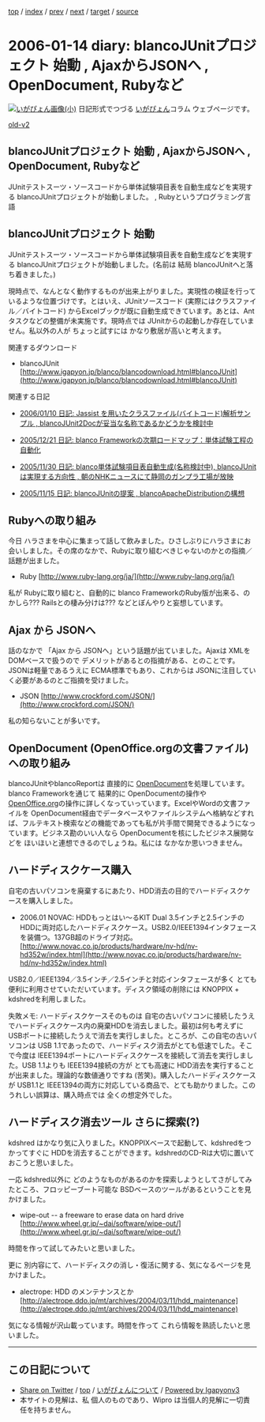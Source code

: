 [top](../index.html) 
 / [index](index.html) 
 / [prev](ig060113.html) 
 / [next](ig060116.html) 
 / [target](https://igapyon.github.io/diary/2006/ig060114.html) 
 / [source](https://github.com/igapyon/diary/blob/master/2006/ig060114.src.md) 

2006-01-14 diary: blancoJUnitプロジェクト 始動 , AjaxからJSONへ , OpenDocument, Rubyなど
=====================================================================================================
[![いがぴょん画像(小)](https://igapyon.github.io/diary/images/iga200306s.jpg "いがぴょん")](https://igapyon.github.io/diary/memo/memoigapyon.html) 日記形式でつづる [いがぴょん](https://igapyon.github.io/diary/memo/memoigapyon.html)コラム ウェブページです。

[old-v2](ig060114-orig.html)

## blancoJUnitプロジェクト 始動 , AjaxからJSONへ , OpenDocument, Rubyなど

JUnitテストスーツ・ソースコードから単体試験項目表を自動生成などを実現する blancoJUnitプロジェクトが始動しました。 , Rubyというプログラミング言語


## blancoJUnitプロジェクト 始動

JUnitテストスーツ・ソースコードから単体試験項目表を自動生成などを実現する blancoJUnitプロジェクトが始動しました。(名前は 結局
blancoJUnitへと落ち着きました。)

現時点で、なんとなく動作するものが出来上がりました。実現性の検証を行っているような位置づけです。とはいえ、JUnitソースコード (実際にはクラスファイル／バイトコード) からExcelブックが既に自動生成できています。あとは、Antタスクなどの整備が未実施です。現時点では JUnitからの起動しか存在していません。私以外の人が ちょっと試すには かなり敷居が高いと考えます。

関連するダウンロード

* blancoJUnit
  [http://www.igapyon.jp/blanco/blancodownload.html#blancoJUnit](http://www.igapyon.jp/blanco/blancodownload.html#blancoJUnit)

関連する日記

* [2006/01/10 日記: Jassist を用いたクラスファイル(バイトコード)解析サンプル , blancoJUnit2Docが妥当な名称であるかどうかを検討中](ig060110.html)
  
* [2005/12/21 日記: blanco Frameworkの次期ロードマップ：単体試験工程の自動化](../2005/ig051221.html)
  
* [2005/11/30 日記: blanco単体試験項目表自動生成(名称検討中), blancoJUnitは実現する方向性 , 朝のNHKニュースにて静岡のガンプラ工場が放映](../2005/ig051130.html)
  
* [2005/11/15 日記: blancoJUnitの提案 , blancoApacheDistributionの構想](../2005/ig051115.html)

## Rubyへの取り組み

今日 ハラさまを中心に集まって話して飲みました。ひさしぶりにハラさまにお会いしました。その席のなかで、Rubyに取り組むべきじゃないのかとの指摘／話題が出ました。

* Ruby
  [http://www.ruby-lang.org/ja/](http://www.ruby-lang.org/ja/)

私が Rubyに取り組むと、自動的に blanco FrameworkのRuby版が出来る、のかしら??? Railsとの棲み分けは??? などとぼんやりと妄想しています。

## Ajax から JSONへ

話のなかで 「Ajax から JSONへ」という話題が出ていました。Ajaxは XMLをDOMベースで扱うので デメリットがあるとの指摘がある、とのことです。JSONは軽量であるうえに
ECMA標準でもあり、これからは JSONに注目していく必要があるのとご指摘を受けました。

* JSON
  [http://www.crockford.com/JSON/](http://www.crockford.com/JSON/)

私の知らないことが多いです。

## OpenDocument (OpenOffice.orgの文書ファイル) への取り組み

blancoJUnitやblancoReportは 直接的に [OpenDocument](http://www.igapyon.jp/igapyon/diary/keyword/opendocument.html)を処理しています。blanco
Frameworkを通じて 結果的に OpenDocumentの操作や [OpenOffice.org](http://ja.openoffice.org/)の操作に詳しくなっていっています。ExcelやWordの文書ファイルを
OpenDocument経由でデータベースやファイルシステムへ格納などすれば、フルテキスト検索などの機能であっても私が片手間で開発できるようになっています。ビジネス勘のいい人なら OpenDocumentを核にしたビジネス展開などを ほいほいと連想できるのでしょうね。私には なかなか思いつきません。

## ハードディスクケース購入

自宅の古いパソコンを廃棄するにあたり、HDD消去の目的でハードディスクケースを購入しました。

* 2006.01 NOVAC: HDDもっとはい～るKIT Dual
  3.5インチと2.5インチのHDDに両対応したハードディスクケース。USB2.0/IEEE1394インタフェースを装備つ。137GB超のドライブ対応。
  [http://www.novac.co.jp/products/hardware/nv-hd/nv-hd352w/index.html](http://www.novac.co.jp/products/hardware/nv-hd/nv-hd352w/index.html)

USB2.0／IEEE1394／3.5インチ／2.5インチと対応インタフェースが多く とても便利に利用させていただいています。ディスク領域の削除には
KNOPPIX + kdshredを利用しました。

失敗メモ: ハードディスクケースそのものは 自宅の古いパソコンに接続したうえでハードディスクケース内の廃棄HDDを消去しました。最初は何も考えずに USBポートに接続したうえで消去を実行しました。ところが、この自宅の古いパソコンは
USB 1.1であったので、ハードディスク消去がとても低速でした。そこで今度は IEEE1394ポートにハードディスクケースを接続して消去を実行しました。USB
1.1よりも IEEE1394接続の方が とても高速に HDD消去を実行することが出来ました。理論的な数値通りですね (苦笑)。購入したハードディスクケースが
USB1.1と IEEE1394の両方に対応している商品で、とても助かりました。このうれしい誤算は、購入時点では 全くの想定外でした。

## ハードディスク消去ツール さらに探索(?)

kdshred はかなり気に入りました。KNOPPIXベースで起動して、kdshredをつかってすぐに HDDを消去することができます。kdshredのCD-Rは大切に置いておこうと思いました。

一応 kdshred以外に どのようなものがあるのかを探索しようとしてさがしてみたところ、フロッピーブート可能な BSDベースのツールがあるということを見かけました。

* wipe-out -- a freeware to erase data on hard drive
  [http://www.wheel.gr.jp/~dai/software/wipe-out/](http://www.wheel.gr.jp/~dai/software/wipe-out/)

時間を作って試してみたいと思いました。

更に 別内容にて、ハードディスクの消し・復活に関する、気になるページを見かけました。

* alectrope: HDD のメンテナンスとか
  [http://alectrope.ddo.jp/mt/archives/2004/03/11/hdd_maintenance](http://alectrope.ddo.jp/mt/archives/2004/03/11/hdd_maintenance)

気になる情報が沢山載っています。時間を作って これら情報を熟読したいと思いました。


----------------------------------------------------------------------------------------------------

## この日記について

* [Share on Twitter](https://twitter.com/intent/tweet?hashtags=igapyon%2Cdiary%2C%E3%81%84%E3%81%8C%E3%81%B4%E3%82%87%E3%82%93&text=blancoJUnit%E3%83%97%E3%83%AD%E3%82%B8%E3%82%A7%E3%82%AF%E3%83%88+%E5%A7%8B%E5%8B%95+%2C+Ajax%E3%81%8B%E3%82%89JSON%E3%81%B8+%2C+OpenDocument%2C+Ruby%E3%81%AA%E3%81%A9&url=https%3A%2F%2Figapyon.github.io%2Fdiary%2F2006%2Fig060114.html) / [top](../index.html) / [いがぴょんについて](https://igapyon.github.io/diary/memo/memoigapyon.html) / [Powered by Igapyonv3](https://github.com/igapyon/igapyonv3)
* 本サイトの見解は、私 個人のものであり、Wipro は当個人的見解に一切責任を持ちません。 
